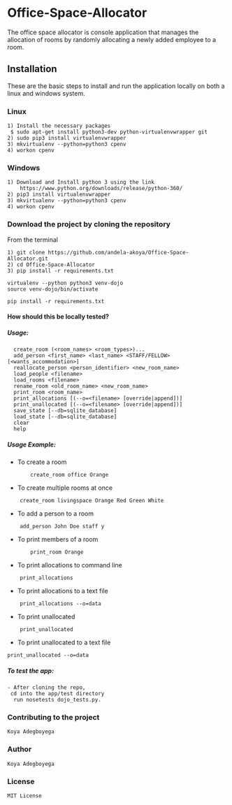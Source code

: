 # Office-Space-Allocator

The office space allocator is console application that manages the allocation of rooms by randomly allocating a newly added employee to a room.

## Installation

These are the basic steps to install and run the application locally on both a linux and windows system.

### Linux

```
1) Install the necessary packages
 $ sudo apt-get install python3-dev python-virtualenvwrapper git
2) sudo pip3 install virtualenvwrapper
3) mkvirtualenv --python=python3 cpenv
4) workon cpenv
```
### Windows
```
1) Download and Install python 3 using the link
	https://www.python.org/downloads/release/python-360/
2) pip3 install virtualenvwrapper
3) mkvirtualenv --python=python3 cpenv
4) workon cpenv
```


### Download the project by cloning the repository
From the terminal
```
1) git clone https://github.com/andela-akoya/Office-Space-Allocator.git
2) cd Office-Space-Allocator
3) pip install -r requirements.txt

virtualenv --python python3 venv-dojo
source venv-dojo/bin/activate

pip install -r requirements.txt
```

#### How should this be locally tested?

##### Usage:
```
  create_room (<room_names> <room_types>)...
  add_person <first_name> <last_name> <STAFF/FELLOW> [<wants_accommodation>]
  reallocate_person <person_identifier> <new_room_name>
  load_people <filename>
  load_rooms <filename>
  rename_room <old_room_name> <new_room_name>
  print_room <room_name>
  print_allocations [(--o=<filename> [override|append])]
  print_unallocated [(--o=<filename> [override|append])]
  save_state [--db=sqlite_database]
  load_state [--db=sqlite_database]
  clear
  help
```

##### Usage Example:

- To create a room
   ```
	   create_room office Orange
   ```

- To create multiple rooms at once
 ```
	 create_room livingspace Orange Red Green White
 ```
- To add a person to a room
```
	add_person John Doe staff y
```
- To print members of a room
  ```
	  print_room Orange
  ```
- To print allocations to command line
```
	print_allocations
```
- To print allocations to a text file
```
	print_allocations --o=data
```
- To print unallocated
 ```
	 print_unallocated
 ```
- To print unallocated to a text file 
```
print_unallocated --o=data
```


##### To test the app:

```
- After cloning the repo,
 cd into the app/test directory
  run nosetests dojo_tests.py.
```
### Contributing to the project
```Koya Adegboyega```

### Author
```Koya Adegboyega```

### License
```
MIT License
```
